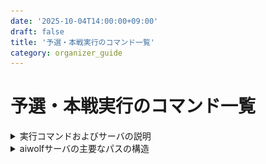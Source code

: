 ```yaml
---
date: '2025-10-04T14:00:00+09:00'
draft: false
title: '予選・本戦実行のコマンド一覧'
category: organizer_guide
---
```


# 予選・本戦実行のコマンド一覧

<details>
<summary>実行コマンドおよびサーバの説明</summary>

[こちら](https://kanolab.net/redmine/projects/kanolab/wiki/%E4%BA%BA%E7%8B%BC%E7%9F%A5%E8%83%BD%E5%A4%A7%E4%BC%9A%E9%81%8B%E5%96%B6_%E5%A4%A7%E4%BC%9A%E5%B0%82%E7%94%A8%E3%82%B5%E3%83%BC%E3%83%90%E5%91%A8%E3%82%8A)を確認してください。
特に実行コマンドや具体的な編集内容は「実際の実行コマンド・サーバコード編集箇所と具体例・出力例の説明」の段落にまとめて記述してあります。
</details>

<details>
  <summary>aiwolfサーバの主要なパスの構造</summary>
  <img src="../../../static/images/organizer/server_command/server_path.png" alt="サーバーパス" width="800">
</details>
